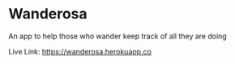 # Wanderosa
An app to help those who wander keep track of all they are doing

Live Link: https://wanderosa.herokuapp.co
